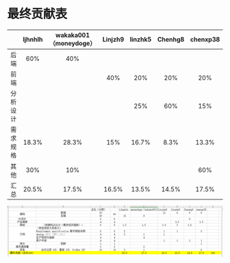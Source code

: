 # 最终贡献表
|                     | ljhnhlh |wakaka001（moneydoge）|Linjzh9|linzhk5|Chenhg8|chenxp38|
| :--------------------------: | :-------: |:-------:|:-------: |:-------:|:-------: |:-------:|
| 后端                   | 60%   |40%|||||
|  前端             |        ||40%|20%|20%|20%|
| 分析设计                  |  |||25%  |60%  |15%  |
|  需求规格                 | 18.3%       |28.3%|15%|16.7%|8.3%|13.3%|
|  其他                 | 30%       |10%||||60%|
|  汇总                 | 20.5%       |17.5%|16.5%|13.5% |14.5% |17.5%|

![贡献表](../../imgsrc/cxp_img/contribution_table.png)




